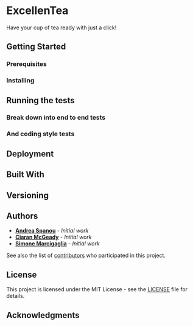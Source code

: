 # ExcellenTea
Have your cup of tea ready with just a click!

## Getting Started

[//]: # (These instructions will get you a copy of the project up and running on your local machine for development and testing purposes. See deployment for notes on how to deploy the project on a live system.)

### Prerequisites

[//]: # (What things you need to install the software and how to install them)

### Installing

[//]: # (A step by step series of examples that tell you have to get a development env running. Say what the step will be)

[//]: # (End with an example of getting some data out of the system or using it for a little demo)

## Running the tests

[//]: # (Explain how to run the automated tests for this system)

### Break down into end to end tests

[//]: # (Explain what these tests test and why)

[//]: # (```  Give an example ```)

### And coding style tests

[//]: # (Explain what these tests test and why)

## Deployment

[//]: # (Add additional notes about how to deploy this on a live system)

## Built With

[//]: # ( Dropwizard- The web framework used)

## Versioning

[//]: # (We use SemVer for versioning. For the versions available, see the LINK tags on this repository) 

## Authors

* [**Andrea Spanou**](https://github.com/andreaspanou) - *Initial work* 
* [**Ciaran McGeady**](https://github.com/CiaranAnthony) - *Initial work*
* [**Simone Marcigaglia**](https://github.com/SimoneMarcigaglia) - *Initial work*

See also the list of [contributors](https://github.com/GlasgowTeam3RTEP/ExcellenTea/contributors) who participated in this project.

## License

This project is licensed under the MIT License - see the [LICENSE](LICENSE) file for details.

## Acknowledgments

[//]: # (Hat tip to anyone who's code was used, Inspiration, etc)
